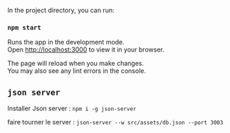 

In the project directory, you can run:

### `npm start`



Runs the app in the development mode.\
Open [http://localhost:3000](http://localhost:3000) to view it in your browser.

The page will reload when you make changes.\
You may also see any lint errors in the console.

## `json server`

Installer Json server : `npm i -g json-server`

faire tourner le server : `json-server --w src/assets/db.json --port 3003`
